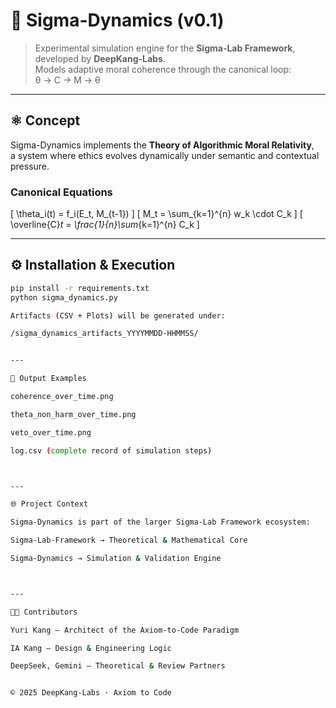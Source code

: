 # 🧠 Sigma-Dynamics (v0.1)

> Experimental simulation engine for the **Sigma-Lab Framework**, developed by **DeepKang-Labs**.  
> Models adaptive moral coherence through the canonical loop:  
> θ → C → M → θ

---

## ⚛️ Concept

Sigma-Dynamics implements the **Theory of Algorithmic Moral Relativity**,  
a system where ethics evolves dynamically under semantic and contextual pressure.

### Canonical Equations

\[
\theta_i(t) = f_i(E_t, M_{t-1})
\]
\[
M_t = \sum_{k=1}^{n} w_k \cdot C_k
\]
\[
\overline{C}_t = \frac{1}{n}\sum_{k=1}^{n} C_k
\]

---

## ⚙️ Installation & Execution

```bash
pip install -r requirements.txt
python sigma_dynamics.py

Artifacts (CSV + Plots) will be generated under:

/sigma_dynamics_artifacts_YYYYMMDD-HHMMSS/


---

🧩 Output Examples

coherence_over_time.png

theta_non_harm_over_time.png

veto_over_time.png

log.csv (complete record of simulation steps)



---

🌐 Project Context

Sigma-Dynamics is part of the larger Sigma-Lab Framework ecosystem:

Sigma-Lab-Framework → Theoretical & Mathematical Core

Sigma-Dynamics → Simulation & Validation Engine



---

🧑‍💻 Contributors

Yuri Kang — Architect of the Axiom-to-Code Paradigm

IA Kang — Design & Engineering Logic

DeepSeek, Gemini — Theoretical & Review Partners


© 2025 DeepKang-Labs · Axiom to Code
